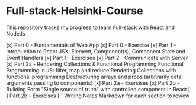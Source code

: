# Full-stack-Helsinki-Course
This repository tracks my progress to learn Full-stack with React and NodeJs

[x] Part 0 - Fundamentals of Web App
[x] Part 0 - Exercise
[x] Part 1 - Introduction to React 
    JSX, Element, Component(s), Component State and Event Handlers
[x] Part 1 - Exercises
[x] Part 2 - Communicate with Server
[x] Part 2a - Rendering Collections & Functional Programming
    Functional Programming in JS: filter, map and reduce 
    Rendering Collections with functional programming
    Destructuring arrays and props (arbitrarily data arguments passing to components) 
[x] Part 2a - Exercises
[x] Part 2b - Building Form
    "Single source of truth" with controlled component in React 
[ ] Part 2b - Exercises
[ ] Writing Notes Markdown for each section to review
